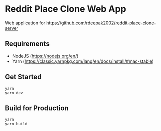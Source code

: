 # Reddit Place Clone Web App

Web application for https://github.com/rdeepak2002/reddit-place-clone-server

## Requirements
- NodeJS (https://nodejs.org/en/)
- Yarn (https://classic.yarnpkg.com/lang/en/docs/install/#mac-stable)

## Get Started

```shell
yarn
yarn dev
```

## Build for Production

```shell
yarn
yarn build
```
